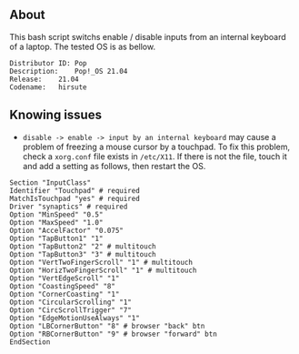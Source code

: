 ## About
This bash script switchs enable / disable inputs from an internal keyboard of a laptop.
The tested OS is as bellow.

```
Distributor ID:	Pop
Description:	Pop!_OS 21.04
Release:	21.04
Codename:	hirsute
```

## Knowing issues
- `disable -> enable -> input by an internal keyboard` may cause a problem of freezing a mouse cursor by a touchpad. To fix this problem, check a `xorg.conf` file exists in `/etc/X11`. If there is not the file, touch it and add a setting as follows, then restart the OS.
```
Section "InputClass"
Identifier "Touchpad" # required
MatchIsTouchpad "yes" # required
Driver "synaptics" # required
Option "MinSpeed" "0.5"
Option "MaxSpeed" "1.0"
Option "AccelFactor" "0.075"
Option "TapButton1" "1"
Option "TapButton2" "2" # multitouch
Option "TapButton3" "3" # multitouch
Option "VertTwoFingerScroll" "1" # multitouch
Option "HorizTwoFingerScroll" "1" # multitouch
Option "VertEdgeScroll" "1"
Option "CoastingSpeed" "8"
Option "CornerCoasting" "1"
Option "CircularScrolling" "1"
Option "CircScrollTrigger" "7"
Option "EdgeMotionUseAlways" "1"
Option "LBCornerButton" "8" # browser "back" btn
Option "RBCornerButton" "9" # browser "forward" btn
EndSection
```
